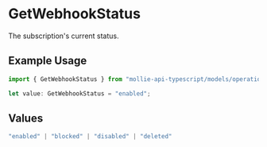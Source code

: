 # GetWebhookStatus

The subscription's current status.

## Example Usage

```typescript
import { GetWebhookStatus } from "mollie-api-typescript/models/operations";

let value: GetWebhookStatus = "enabled";
```

## Values

```typescript
"enabled" | "blocked" | "disabled" | "deleted"
```